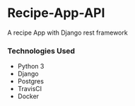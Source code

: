 # Recipe-App-API

A recipe App with Django rest framework

### Technologies Used

- Python 3
- Django
- Postgres
- TravisCI
- Docker
